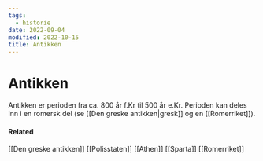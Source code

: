 ```yaml
---
tags:
  - historie
date: 2022-09-04
modified: 2022-10-15
title: Antikken
---
```

# Antikken
Antikken er perioden fra ca. 800 år f.Kr til 500 år e.Kr. Perioden kan deles inn i en romersk del (se [[Den greske antikken|gresk]] og en [[Romerriket]]). 

#### Related
[[Den greske antikken]]
[[Polisstaten]]
[[Athen]]
[[Sparta]]
[[Romerriket]]
